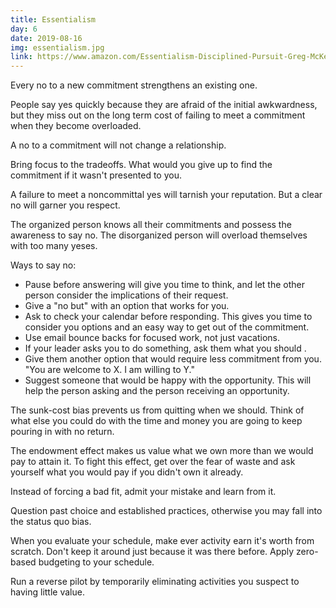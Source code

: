 ```yaml
---
title: Essentialism
day: 6
date: 2019-08-16
img: essentialism.jpg
link: https://www.amazon.com/Essentialism-Disciplined-Pursuit-Greg-McKeown/dp/0804137382/
---
```


Every no to a new commitment strengthens an existing one.

People say yes quickly because they are afraid of the initial awkwardness, but
they miss out on the long term cost of failing to meet a commitment when they
become overloaded.

A no to a commitment will not change a relationship.

Bring focus to the tradeoffs. What would you give up to find the commitment if
it wasn't presented to you.

A failure to meet a noncommittal yes will tarnish your reputation. But a clear no
will garner you respect.

The organized person knows all their commitments and possess the awareness to
say no. The disorganized person will overload themselves with too many yeses.

Ways to say no:
- Pause before answering will give you time to think, and let the other person
  consider the implications of their request.
- Give a "no but" with an option that works for you.
- Ask to check your calendar before responding. This gives you time to consider
  you options and an easy way to get out of the commitment.
- Use email bounce backs for focused work, not just vacations.
- If your leader asks you to do something, ask them what you should . 
- Give them another option that would require less commitment from you. "You are
  welcome to X. I am willing to Y."
- Suggest someone that would be happy with the opportunity. This will help the
  person asking and the person receiving an opportunity.
  
The sunk-cost bias prevents us from quitting when we should. Think of what else
you could do with the time and money you are going to keep pouring in with no
return.

The endowment effect makes us value what we own more than we would pay to
attain it. To fight this effect, get over the fear of waste and ask yourself
what you would pay if you didn't own it already.

Instead of forcing a bad fit, admit your mistake and learn from it.

Question past choice and established practices, otherwise you may fall into the
status quo bias.

When you evaluate your schedule, make ever activity earn it's worth from
scratch. Don't keep it around just because it was there before. Apply zero-based
budgeting to your schedule.

Run a reverse pilot by temporarily eliminating activities you suspect to having
little value.
